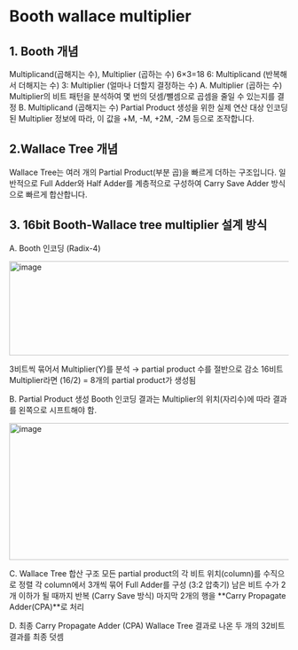 # Booth wallace multiplier 
## 1. Booth 개념 
 Multiplicand(곱해지는 수), Multiplier (곱하는 수) 
 6×3=18 
 6: Multiplicand (반복해서 더해지는 수) 
 3: Multiplier (얼마나 더할지 결정하는 수)
 A. Multiplier (곱하는 수) 
  Multiplier의 비트 패턴을 분석하여 몇 번의 덧셈/뺄셈으로 곱셈을 줄일 수 있는지를 결정 
 B. Multiplicand (곱해지는 수) 
  Partial Product 생성을 위한 실제 연산 대상 인코딩 된 Multiplier 정보에 따라, 이 값을 +M, -M, +2M, -2M 등으로 조작합니다.
## 2.Wallace Tree 개념
 Wallace Tree는 여러 개의 Partial Product(부분 곱)을 빠르게 더하는 구조입니다. 일반적으로 Full Adder와 Half Adder를 계층적으로 구성하여 Carry Save Adder 방식으로 빠르게 합산합니다.  
## 3. 16bit Booth-Wallace tree multiplier 설계 방식
A. Booth 인코딩 (Radix-4) 

<img width="616" height="170" alt="image" src="https://github.com/user-attachments/assets/6f1c485c-ac49-40e0-b3e3-961376703684" />

  3비트씩 묶어서 Multiplier(Y)를 분석 → partial product 수를 절반으로 감소 
  16비트 Multiplier라면 (16/2) = 8개의 partial product가 생성됨
  
B. Partial Product 생성 
  Booth 인코딩 결과는 Multiplier의 위치(자리수)에 따라 결과를 왼쪽으로 시프트해야 함. 
  
  <img width="618" height="247" alt="image" src="https://github.com/user-attachments/assets/609b7ac8-4f85-407c-b557-0dabdc9f593f" />

C. Wallace Tree 합산 구조 
  모든 partial product의 각 비트 위치(column)를 수직으로 정렬 
  각 column에서 3개씩 묶어 Full Adder를 구성 (3:2 압축기) 
  남은 비트 수가 2개 이하가 될 때까지 반복 (Carry Save 방식) 
  마지막 2개의 행을 **Carry Propagate Adder(CPA)**로 처리 
  
D. 최종 Carry Propagate Adder (CPA) 
  Wallace Tree 결과로 나온 두 개의 32비트 결과를 최종 덧셈

